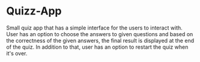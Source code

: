 # Quizz-App
Small quiz app that has a simple interface for the users to interact with. User has an option to choose the answers to given questions and based on the correctness of the given answers, the final result is displayed at the end of the quiz. In addition to that, user has an option to restart the quiz when it's over.
